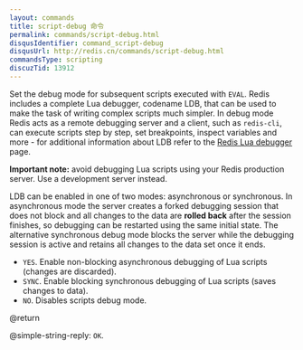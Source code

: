 ```yaml
---
layout: commands
title: script-debug 命令
permalink: commands/script-debug.html
disqusIdentifier: command_script-debug
disqusUrl: http://redis.cn/commands/script-debug.html
commandsType: scripting
discuzTid: 13912
---
```


Set the debug mode for subsequent scripts executed with `EVAL`. Redis includes a
complete Lua debugger, codename LDB, that can be used to make the task of
writing complex scripts much simpler. In debug mode Redis acts as a remote
debugging server and a client, such as `redis-cli`, can execute scripts step by
step, set breakpoints, inspect variables and more - for additional information
about LDB refer to the [Redis Lua debugger](/topics/ldb) page.

**Important note:** avoid debugging Lua scripts using your Redis production
server. Use a development server instead.

LDB can be enabled in one of two modes: asynchronous or synchronous. In
asynchronous mode the server creates a forked debugging session that does not
block and all changes to the data are **rolled back** after the session
finishes, so debugging can be restarted using the same initial state. The
alternative synchronous debug mode blocks the server while the debugging session
is active and retains all changes to the data set once it ends.

* `YES`. Enable non-blocking asynchronous debugging of Lua scripts (changes are discarded).
* `SYNC`. Enable blocking synchronous debugging of Lua scripts (saves changes to data).
* `NO`. Disables scripts debug mode.

@return

@simple-string-reply: `OK`.

